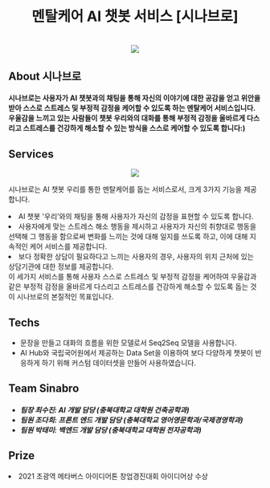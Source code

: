 <h1 align="center"> 멘탈케어 AI 챗봇 서비스 [시나브로]<h1>
<p align="center">
  <img src="https://user-images.githubusercontent.com/74031552/150959081-52bb946b-b449-4cf4-8bb7-199a11444338.gif">
  </p>
  <h2>About 시나브로</h2>
<h4>
  시나브로는 사용자가 AI 챗봇과의 채팅을 통해 자신의 이야기에 대한 공감을 얻고 위안을 받아 스스로 스트레스 및 부정적 감정을 케어할 수 있도록 하는 멘탈케어 서비스입니다.<br>
 우울감을 느끼고 있는 사람들이 챗봇 우리와의 대화를 통해 부정적 감정을 올바르게 다스리고 스트레스를 건강하게 해소할 수 있는 방식을 스스로 케어할 수 있도록 합니다:)<br>

</h4>
  <h2>Services</h2>
  <p align="center">
    <img src="https://user-images.githubusercontent.com/74031552/151687706-4d2fc35f-c392-482b-8a96-9a7f2fb61a6c.png">
   </p>
  <p>
  시나브로는 AI 챗봇 우리를 통한 멘탈케어를 돕는 서비스로서, 크게 3가지 기능을 제공합니다.<br> 
    <li>AI 챗봇 '우리’와의 채팅을 통해 사용자가 자신의 감정을 표현할 수 있도록 합니다.</li>
  <li>사용자에게 맞는 스트레스 해소 행동을 제시하고 사용자가 자신의 취향대로 행동을 선택해 그 행동을 함으로써 변화를 느끼는 것에 대해 일지를 쓰도록 하고, 이에 대해 지속적인 케어 서비스를 제공합니다.</li> 
    <li>보다 정확한 상담이 필요하다고 느끼는 사용자의 경우, 사용자의 위치 근처에 있는 상담기관에 대한 정보를 제공합니다.</li>
   이 세가지 서비스를 통해 사용자 스스로 스트레스 및 부정적 감정을 케어하여 우울감과 같은 부정적 감정을 올바르게 다스리고 스트레스를 건강하게 해소할 수 있도록 돕는 것이 시나브로의 본질적인 목표입니다.</li>
  </p>
  <h2>Techs</h2>
  <ul>
    <li>문장을 만들고 대화의 흐름을 위한 모델로서 Seq2Seq 모델을 사용합니다.</li>
    <li>AI Hub와 국립국어원에서 제공하는 Data Set을 이용하여 보다 다양하게 챗봇이 반응하게 하기 위해 커스텀 데이터셋을 만들어 사용하였습니다.</li> 
  </ul>
  <h2>Team Sinabro</h2>
  <h5>
    <ul>
      <li>팀장 최수진: AI 개발 담당 (충북대학교 대학원 건축공학과)</li>
      <li>팀원 조다희: 프론트 엔드 개발 담당 (충북대학교 영어영문학과/국제경영학과)</li>
      <li>팀원 박태미: 백엔드 개발 담당 (충북대학교 대학원 전자공학과)</li>
    </ul>
  </h5>  
  <h2>Prize</h2>
  <li>2021 초광역 메타버스 아이디어톤 창업경진대회 아이디어상 수상</li>
